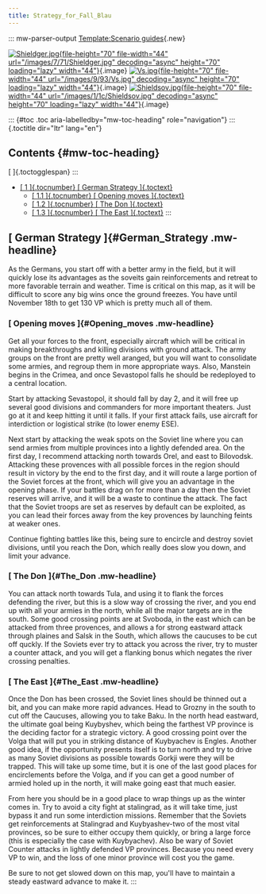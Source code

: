 ```yaml
---
title: Strategy_for_Fall_Blau
---
```

::: mw-parser-output
[Template:Scenario
guides](/wiki/index.php?title=Template:Scenario_guides&action=edit&redlink=1 "Template:Scenario guides (page does not exist)"){.new}

[![Shieldger.jpg](/images/7/71/Shieldger.jpg){file-height="70"
file-width="44" url="/images/7/71/Shieldger.jpg" decoding="async"
height="70" loading="lazy"
width="44"}](/wiki/File:Shieldger.jpg){.image}
[![Vs.jpg](/images/9/93/Vs.jpg){file-height="70" file-width="44"
url="/images/9/93/Vs.jpg" decoding="async" height="70" loading="lazy"
width="44"}](/wiki/File:Vs.jpg){.image}
[![Shieldsov.jpg](/images/1/1c/Shieldsov.jpg){file-height="70"
file-width="44" url="/images/1/1c/Shieldsov.jpg" decoding="async"
height="70" loading="lazy"
width="44"}](/wiki/File:Shieldsov.jpg){.image}

::: {#toc .toc aria-labelledby="mw-toc-heading" role="navigation"}
::: {.toctitle dir="ltr" lang="en"}
## Contents {#mw-toc-heading}

[ ]{.toctogglespan}
:::

-   [[ 1 ]{.tocnumber} [ German Strategy ]{.toctext}](#German_Strategy)
    -   [[ 1.1 ]{.tocnumber} [ Opening moves
        ]{.toctext}](#Opening_moves)
    -   [[ 1.2 ]{.tocnumber} [ The Don ]{.toctext}](#The_Don)
    -   [[ 1.3 ]{.tocnumber} [ The East ]{.toctext}](#The_East)
:::

## [ German Strategy ]{#German_Strategy .mw-headline}

As the Germans, you start off with a better army in the field, but it
will quickly lose its advantages as the soveits gain reinforcements and
retreat to more favorable terrain and weather. Time is critical on this
map, as it will be difficult to score any big wins once the ground
freezes. You have until November 18th to get 130 VP which is pretty much
all of them.

### [ Opening moves ]{#Opening_moves .mw-headline}

Get all your forces to the front, especially aircraft which will be
critical in making breakthroughs and killing divisions with ground
attack. The army groups on the front are pretty well aranged, but you
will want to consolidate some armies, and regroup them in more
appropriate ways. Also, Manstein begins in the Crimea, and once
Sevastopol falls he should be redeployed to a central location.

Start by attacking Sevastopol, it should fall by day 2, and it will free
up several good divisions and commanders for more important theaters.
Just go at it and keep hitting it until it falls. If your first attack
fails, use aircraft for interdiction or logistical strike (to lower
enemy ESE).

Next start by attacking the weak spots on the Soviet line where you can
send armies from multiple provinces into a lightly defended area. On the
first day, I recommend attacking north towards Orel, and east to
Bilovodsk. Attacking these provences with all possible forces in the
region should result in victory by the end to the first day, and it will
route a large portion of the Soviet forces at the front, which will give
you an advantage in the opening phase. If your battles drag on for more
than a day then the Soviet reserves will arrive, and it will be a waste
to continue the attack. The fact that the Soviet troops are set as
reserves by default can be exploited, as you can lead their forces away
from the key provences by launching feints at weaker ones.

Continue fighting battles like this, being sure to encircle and destroy
soviet divisions, until you reach the Don, which really does slow you
down, and limit your advance.

### [ The Don ]{#The_Don .mw-headline}

You can attack north towards Tula, and using it to flank the forces
defending the river, but this is a slow way of crossing the river, and
you end up with all your armies in the north, while all the major
targets are in the south. Some good crossing points are at Svoboda, in
the east which can be attacked from three provences, and allows a for
strong eastward attack through plaines and Salsk in the South, which
allows the caucuses to be cut off quckly. If the Soviets ever try to
attack you across the river, try to muster a counter attack, and you
will get a flanking bonus which negates the river crossing penalties.

### [ The East ]{#The_East .mw-headline}

Once the Don has been crossed, the Soviet lines should be thinned out a
bit, and you can make more rapid advances. Head to Grozny in the south
to cut off the Caucuses, allowing you to take Baku. In the north head
eastward, the ultimate goal being Kuybyshev, which being the farthest VP
province is the deciding factor for a strategic victory. A good crossing
point over the Volga that will put you in striking distance of
Kuybyachev is Engles. Another good idea, if the opportunity presents
itself is to turn north and try to drive as many Soviet divisions as
possible towards Gorkji were they will be trapped. This will take up
some time, but it is one of the last good places for encirclements
before the Volga, and if you can get a good number of armied holed up in
the north, it will make going east that much easier.

From here you should be in a good place to wrap things up as the winter
comes in. Try to avoid a city fight at stalingrad, as it will take time,
just bypass it and run some interdiction missions. Remember that the
Soviets get reinforcements at Stalingrad and Kuybyashev-two of the most
vital provinces, so be sure to either occupy them quickly, or bring a
large force (this is especially the case with Kuybyachev). Also be wary
of Soviet Counter attacks in lightly defended VP provinces. Because you
need every VP to win, and the loss of one minor province will cost you
the game.

Be sure to not get slowed down on this map, you\'ll have to maintain a
steady eastward advance to make it.
:::

